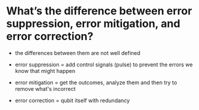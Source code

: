 # What’s the difference between error suppression, error mitigation, and error correction?

* the differences between them are not well defined

* error suppression = add control signals (pulse) to prevent the errors we know that might happen

* error mitigation = get the outcomes, analyze them and then try to remove what's incorrect

* error correction = qubit itself with redundancy


